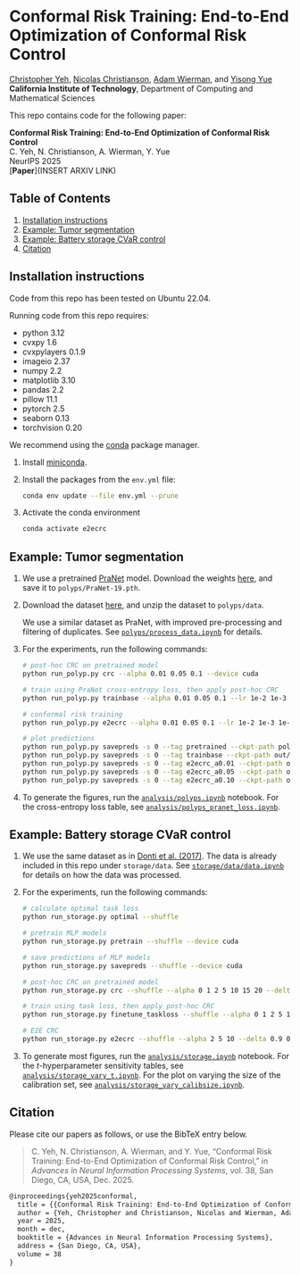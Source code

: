 # Conformal Risk Training: End-to-End Optimization of Conformal Risk Control

[Christopher Yeh](https://chrisyeh96.github.io/), [Nicolas Christianson](https://nicochristianson.com/), [Adam Wierman](https://adamwierman.com/), and [Yisong Yue](https://www.yisongyue.com/)
<br>**California Institute of Technology**, Department of Computing and Mathematical Sciences

This repo contains code for the following paper:

**Conformal Risk Training: End-to-End Optimization of Conformal Risk Control**
<br>C. Yeh, N. Christianson, A. Wierman, Y. Yue
<br>NeurIPS 2025
<br>[**Paper**](INSERT ARXIV LINK)


## Table of Contents

1. [Installation instructions](#installation-instructions)
2. [Example: Tumor segmentation](#example-tumor-segmentation)
3. [Example: Battery storage CVaR control](#example-battery-storage-cvar-control)
4. [Citation](#citation)


## Installation instructions

Code from this repo has been tested on Ubuntu 22.04.

Running code from this repo requires:
- python 3.12
- cvxpy 1.6
- cvxpylayers 0.1.9
- imageio 2.37
- numpy 2.2
- matplotlib 3.10
- pandas 2.2
- pillow 11.1
- pytorch 2.5
- seaborn 0.13
- torchvision 0.20

We recommend using the [conda](https://docs.conda.io/) package manager.

1. Install [miniconda](https://docs.anaconda.com/miniconda/miniconda-install/).

2. Install the packages from the `env.yml` file:
    ```bash
    conda env update --file env.yml --prune
    ```

3. Activate the conda environment
    ```bash
    conda activate e2ecrc
    ```


## Example: Tumor segmentation

1. We use a pretrained [PraNet](https://github.com/DengPingFan/PraNet/) model. Download the weights [here](https://github.com/chrisyeh96/conformal-risk-training/releases/download/v1.0.0/PraNet-19.pth), and save it to `polyps/PraNet-19.pth`.

2. Download the dataset [here](https://github.com/chrisyeh96/conformal-risk-training/releases/download/v1.0.0/polyps_data.zip), and unzip the dataset to `polyps/data`.

   We use a similar dataset as PraNet, with improved pre-processing and filtering of duplicates. See [`polyps/process_data.ipynb`](polyps/process_data.ipynb) for details.

3. For the experiments, run the following commands:
   ```bash
   # post-hoc CRC on pretrained model
   python run_polyp.py crc --alpha 0.01 0.05 0.1 --device cuda

   # train using PraNet cross-entropy loss, then apply post-hoc CRC
   python run_polyp.py trainbase --alpha 0.01 0.05 0.1 --lr 1e-2 1e-3 1e-4 1e-5 1e-6 --device cuda

   # conformal risk training
   python run_polyp.py e2ecrc --alpha 0.01 0.05 0.1 --lr 1e-2 1e-3 1e-4 1e-5 1e-6 --device cuda

   # plot predictions
   python run_polyp.py savepreds -s 0 --tag pretrained --ckpt-path polyps/PraNet-19.pth --device cuda
   python run_polyp.py savepreds -s 0 --tag trainbase --ckpt-path out/polyps/trainbase/lr0.001_s0.pt --device cuda
   python run_polyp.py savepreds -s 0 --tag e2ecrc_a0.01 --ckpt-path out/polyps/e2ecrc/a0.01_lr0.001_s0.pt --device cuda
   python run_polyp.py savepreds -s 0 --tag e2ecrc_a0.05 --ckpt-path out/polyps/e2ecrc/a0.05_lr0.001_s0.pt --device cuda
   python run_polyp.py savepreds -s 0 --tag e2ecrc_a0.10 --ckpt-path out/polyps/e2ecrc/a0.10_lr0.001_s0.pt --device cuda
   ```

4. To generate the figures, run the [`analysis/polyps.ipynb`](analysis/polyps.ipynb) notebook. For the cross-entropy loss table, see [`analysis/polyps_pranet_loss.ipynb`](analysis/polyps_pranet_loss.ipynb).


## Example: Battery storage CVaR control

1. We use the same dataset as in [Donti et al. (2017)](https://github.com/locuslab/e2e-model-learning). The data is already included in this repo under `storage/data`. See [`storage/data/data.ipynb`](storage/data/data.ipynb) for details on how the data was processed.

2. For the experiments, run the following commands:

   ```bash
   # calculate optimal task loss
   python run_storage.py optimal --shuffle

   # pretrain MLP models
   python run_storage.py pretrain --shuffle --device cuda

   # save predictions of MLP models
   python run_storage.py savepreds --shuffle --device cuda

   # post-hoc CRC on pretrained model
   python run_storage.py crc --shuffle --alpha 0 1 2 5 10 15 20 --delta 0.8 0.9 0.95 0.99 --device cuda

   # train using task loss, then apply post-hoc CRC
   python run_storage.py finetune_taskloss --shuffle --alpha 0 1 2 5 10 15 20 --delta 0.8 0.9 0.95 0.99 --lr 1e-2 1e-3 1e-4 1e-5 1e-6 --device cuda

   # E2E CRC
   python run_storage.py e2ecrc --shuffle --alpha 2 5 10 --delta 0.9 0.95 0.99 --lr 1e-2 1e-3 1e-4 1e-5 --device cuda
   ```

3. To generate most figures, run the [`analysis/storage.ipynb`](analysis/storage.ipynb) notebook. For the $t$-hyperparameter sensitivity tables, see [`analysis/storage_vary_t.ipynb`](analysis/storage_vary_t.ipynb). For the plot on varying the size of the calibration set, see [`analysis/storage_vary_calibsize.ipynb`](analysis/storage_vary_calibsize.ipynb).


## Citation

Please cite our papers as follows, or use the BibTeX entry below.

> C. Yeh, N. Christianson, A. Wierman, and Y. Yue, “Conformal Risk Training: End-to-End Optimization of Conformal Risk Control,” in _Advances in Neural Information Processing Systems_, vol. 38, San Diego, CA, USA, Dec. 2025.

```tex
@inproceedings{yeh2025conformal,
  title = {{Conformal Risk Training: End-to-End Optimization of Conformal Risk Control}},
  author = {Yeh, Christopher and Christianson, Nicolas and Wierman, Adam and Yue, Yisong},
  year = 2025,
  month = dec,
  booktitle = {Advances in Neural Information Processing Systems},
  address = {San Diego, CA, USA},
  volume = 38
}
```
